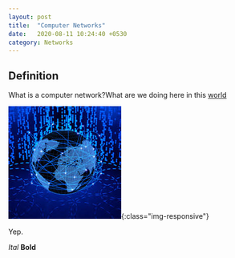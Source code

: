 ```yaml
---
layout: post
title:  "Computer Networks"
date:   2020-08-11 10:24:40 +0530
category: Networks
---
```

## Definition
What is a computer network?What are we doing here in this [world](#definition)


![A Network in Si](/images/index.jpeg){:class="img-responsive"}


Yep.

*Ital*
**Bold**